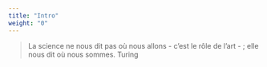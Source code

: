 ```yaml
---
title: "Intro"
weight: "0"
---
```


>La science ne nous dit pas où nous allons - c’est le rôle de l’art - ; elle nous dit où nous sommes. Turing
